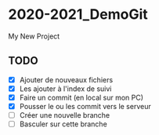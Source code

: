 # 2020-2021_DemoGit

My New Project

## TODO

- [x] Ajouter de nouveaux fichiers
- [x] Les ajouter à l'index de suivi
- [x] Faire un commit (en local sur mon PC)
- [x] Pousser le ou les commit vers le serveur
- [ ] Créer une nouvelle branche
- [ ] Basculer sur cette branche
